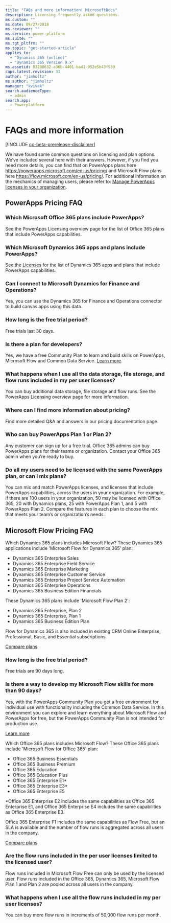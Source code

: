 ```yaml
---
title: "FAQs and more information| MicrosoftDocs"
description: Licensing frequently asked questions.
ms.custom: ""
ms.date: 09/27/2018
ms.reviewer: ""
ms.service: power-platform
ms.suite: ""
ms.tgt_pltfrm: ""
ms.topic: "get-started-article"
applies_to: 
  - "Dynamics 365 (online)"
  - "Dynamics 365 Version 9.x"
ms.assetid: 83200632-a36b-4401-ba41-952e5b43f939
caps.latest.revision: 31
author: "jimholtz"
ms.author: "jimholtz"
manager: "kvivek"
search.audienceType: 
  - admin
search.app: 
  - Powerplatform
---
```

# FAQs and more information

[!INCLUDE [cc-beta-prerelease-disclaimer](../includes/cc-beta-prerelease-disclaimer.md)]

We have found some common questions on licensing and plan options. We’ve included several here with their answers. However, if you find you need more details, you can find that on PowerApps plans here https://powerapps.microsoft.com/en-us/pricing/ and Microsoft Flow plans here https://flow.microsoft.com/en-us/pricing/. For additional information on the mechanics of managing users, please refer to: [Manage PowerApps licenses in your organization](signup-question-and-answer.md).

## PowerApps Pricing FAQ

### Which Microsoft Office 365 plans include PowerApps? 
See the PowerApps Licensing overview page for the list of Office 365 plans that include PowerApps capabilities.

### Which Microsoft Dynamics 365 apps and plans include PowerApps? 
See the [Licenses](pricing-billing-skus.md#licenses) for the list of Dynamics 365 apps and plans that include PowerApps capabilities.

### Can I connect to Microsoft Dynamics for Finance and Operations? 
Yes, you can use the Dynamics 365 for Finance and Operations connector to build canvas apps using this data.

### How long is the free trial period? 
Free trials last 30 days.

### Is there a plan for developers? 
Yes, we have a free Community Plan to learn and build skills on PowerApps, Microsoft Flow and Common Data Service. [Learn more](https://powerapps.microsoft.com/en-us/communityplan/).

### What happens when I use all the data storage, file storage, and flow runs included in my per user licenses? 
You can buy additional data storage, file storage and flow runs. See the PowerApps Licensing overview page for more information.

### Where can I find more information about pricing? 
Find more detailed Q&A and answers in our pricing documentation page.

### Who can buy PowerApps Plan 1 or Plan 2? 
Any customer can sign up for a free trial. Office 365 admins can buy PowerApps plans for their teams or organization. Contact your Office 365 admin when you’re ready to buy.

### Do all my users need to be licensed with the same PowerApps plan, or can I mix plans? 
You can mix and match PowerApps licenses, and licenses that include PowerApps capabilities, across the users in your organization. For example, if there are 100 users in your organization, 50 may be licensed with Office 365, 20 with Dynamics plans, 25 with PowerApps Plan 1, and 5 with PowerApps Plan 2. Compare the features in each plan to choose the mix that meets your team’s or organization’s needs.

## Microsoft Flow Pricing FAQ

Which Dynamics 365 plans includes Microsoft Flow? These Dynamics 365 applications include 'Microsoft Flow for Dynamics 365' plan:

- Dynamics 365 Enterprise Sales
- Dynamics 365 Enterprise Field Service
- Dynamics 365 Enterprise Marketing
- Dynamics 365 Enterprise Customer Service
- Dynamics 365 Enterprise Project Service Automation
- Dynamics 365 Enterprise Operations
- Dynamics 365 Business Edition Financials

These Dynamics 365 plans include 'Microsoft Flow Plan 2':

- Dynamics 365 Enterprise, Plan 2
- Dynamics 365 Enterprise, Plan 1
- Dynamics 365 Business Edition Plan

Flow for Dynamics 365 is also included in existing CRM Online Enterprise, Professional, Basic, and Essential subscriptions.

[Compare plans](https://flow.microsoft.com/pricing/#plan-feature-table)

### How long is the free trial period? 
Free trials are 90 days long.

### Is there a way to develop my Microsoft Flow skills for more than 90 days? 
Yes, with the PowerApps Community Plan you get a free environment for individual use with functionality including the Common Data Service. In this environment you can explore and learn everything about Microsoft Flow and PowerApps for free, but the PowerApps Community Plan is not intended for production use.

[Learn more](https://powerapps.microsoft.com/pricing/)

Which Office 365 plans includes Microsoft Flow? These Office 365 plans include 'Microsoft Flow for Office 365' plan:

- Office 365 Business Essentials
- Office 365 Business Premium
- Office 365 Education
- Office 365 Education Plus
- Office 365 Enterprise E1*
- Office 365 Enterprise E3*
- Office 365 Enterprise E5

*Office 365 Enterprise E2 includes the same capabilities as Office 365 Enterprise E1, and Office 365 Enterprise E4 includes the same capabilities as Office 365 Enterprise E3.

Office 365 Enterprise F1 includes the same capabilities as Flow Free, but an SLA is available and the number of flow runs is aggregated across all users in the company.

[Compare plans](https://flow.microsoft.com/pricing/#plan-feature-table)

### Are the flow runs included in the per user licenses limited to the licensed user? 
Flow runs included in Microsoft Flow Free can only be used by the licensed user. Flow runs included in the Office 365, Dynamics 365, Microsoft Flow Plan 1 and Plan 2 are pooled across all users in the company.

### What happens when I use all the flow runs included in my per user licenses? 
You can buy more flow runs in increments of 50,000 flow runs per month.

